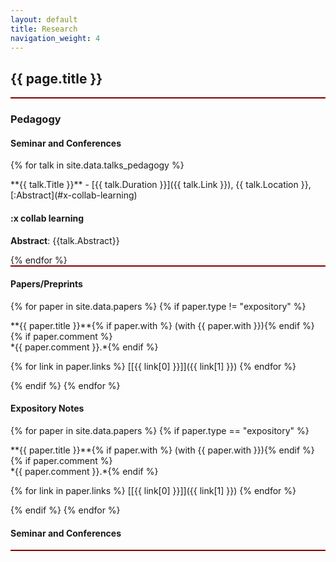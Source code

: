 ```yaml
---
layout: default
title: Research
navigation_weight: 4
---
```


<div style="border-bottom: 2px  solid #800000;">

## {{ page.title }}

</div>

<!--A pdf copy of my Research Statement as of Winter 2024 can be found here: [[Short](Research_Statement.pdf)], [[Long](Research_Statement_long.pdf)].-->


<div style="border-bottom: 2px  solid #800000;">

### Pedagogy

#### Seminar and Conferences

{% for talk in site.data.talks_pedagogy %}
<div class="course">
**{{ talk.Title }}** - [{{ talk.Duration }}]({{ talk.Link }}), {{ talk.Location }}, [:Abstract](#x-collab-learning)

#### :x collab learning

__Abstract__: {{talk.Abstract}}
</div>
{% endfor %}


</div>

<div style="border-bottom: 2px  solid #800000;">

#### Papers/Preprints

{% for paper in site.data.papers %}
{% if paper.type != "expository" %}
<div class="papers">
**{{ paper.title }}**{% if paper.with %} (with {{ paper.with }}){% endif %}{% if paper.comment %}<br/> *{{ paper.comment }}.*{% endif %}

{% for link in paper.links %} [\[{{ link[0] }}\]]({{ link[1] }}) {% endfor %}
</div>
{% endif %}
{% endfor %}

#### Expository Notes

{% for paper in site.data.papers %}
{% if paper.type == "expository" %}
<div class="papers">
**{{ paper.title }}**{% if paper.with %} (with {{ paper.with }}){% endif %}{% if paper.comment %}<br/> *{{ paper.comment }}.*{% endif %}

{% for link in paper.links %} [\[{{ link[0] }}\]]({{ link[1] }}) {% endfor %}
</div>
{% endif %}
{% endfor %}


#### Seminar and Conferences

</div>
